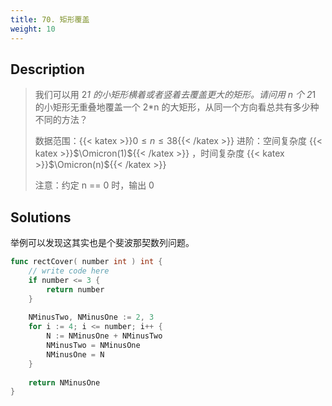 ```yaml
---
title: 70. 矩形覆盖
weight: 10
---
```

## Description
> 我们可以用 2*1 的小矩形横着或者竖着去覆盖更大的矩形。请问用 n 个 2*1 的小矩形无重叠地覆盖一个 2*n 的大矩形，从同一个方向看总共有多少种不同的方法？
>
> 数据范围：{{< katex >}}$0 \le n \le 38${{< /katex >}}
> 进阶：空间复杂度 {{< katex >}}$\Omicron(1)${{< /katex >}}  ，时间复杂度 {{< katex >}}$\Omicron(n)${{< /katex >}} 
>
> 注意：约定 n == 0 时，输出 0

## Solutions

举例可以发现这其实也是个斐波那契数列问题。

```go
func rectCover( number int ) int {
    // write code here
    if number <= 3 {
        return number
    }
    
    NMinusTwo, NMinusOne := 2, 3
    for i := 4; i <= number; i++ {
        N := NMinusOne + NMinusTwo
        NMinusTwo = NMinusOne
        NMinusOne = N
    }
    
    return NMinusOne
}
```
